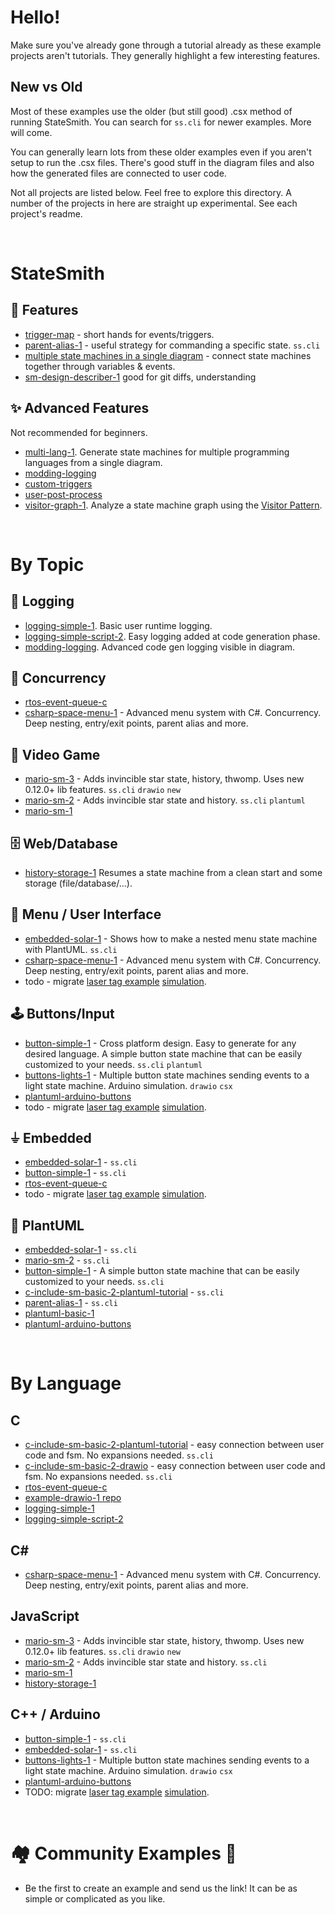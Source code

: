 # Hello!
Make sure you've already gone through a tutorial already as these example projects aren't tutorials. They generally highlight a few interesting features.

## New vs Old
Most of these examples use the older (but still good) .csx method of running StateSmith. You can search for `ss.cli` for newer examples. More will come.

You can generally learn lots from these older examples even if you aren't setup to run the .csx files. There's good stuff in the diagram files and also how the generated files are connected to user code.

Not all projects are listed below. Feel free to explore this directory. A number of the projects in here are straight up experimental. See each project's readme.

<br>

# StateSmith
## 🌟 Features
* [trigger-map](./trigger-map/README.md) - short hands for events/triggers.
* [parent-alias-1](./parent-alias-1/README.md) - useful strategy for commanding a specific state. `ss.cli`
* [multiple state machines in a single diagram](./buttons-lights-1/README.md) - connect state machines together through variables & events.
* [sm-design-describer-1](./sm-design-describer-1/README.md) good for git diffs, understanding

## ✨ Advanced Features
Not recommended for beginners.
* [multi-lang-1](./multi-lang-1/README.md). Generate state machines for multiple programming languages from a single diagram.
* [modding-logging](./modding-logging/README.md)
* [custom-triggers](./custom-triggers/README.md)
* [user-post-process](./user-post-process/README.md)
* [visitor-graph-1](./visitor-graph-1/README.md). Analyze a state machine graph using the [Visitor Pattern](https://en.wikipedia.org/wiki/Visitor_pattern).

<br>

# By Topic

## 📝 Logging
* [logging-simple-1](./logging-simple-1/README.md). Basic user runtime logging.
* [logging-simple-script-2](./logging-simple-script-2/README.md). Easy logging added at code generation phase.
* [modding-logging](./modding-logging/README.md). Advanced code gen logging visible in diagram.

## 🔀 Concurrency
* [rtos-event-queue-c](./rtos-event-queue-c/README.md)
* [csharp-space-menu-1](csharp-space-menu-1/README.md) - Advanced menu system with C#. Concurrency. Deep nesting, entry/exit points, parent alias and more.

## 👾 Video Game
* [mario-sm-3](./mario-sm-3/README.md) - Adds invincible star state, history, thwomp. Uses new 0.12.0+ lib features. `ss.cli` `drawio` `new`
* [mario-sm-2](./mario-sm-2/README.md) - Adds invincible star state and history. `ss.cli` `plantuml`
* [mario-sm-1](./mario-sm-1/README.md)

## 🗄️ Web/Database
* [history-storage-1](./history-storage-1/README.md) Resumes a state machine from a clean start and some storage (file/database/...).

## 📱 Menu / User Interface
* [embedded-solar-1](./embedded-solar-1/README.md) - Shows how to make a nested menu state machine with PlantUML. `ss.cli`
* [csharp-space-menu-1](csharp-space-menu-1/README.md) - Advanced menu system with C#. Concurrency. Deep nesting, entry/exit points, parent alias and more.
* todo - migrate [laser tag example](https://www.youtube.com/watch?v=9czSDothuzM) [simulation](https://wokwi.com/projects/351165738904453719).

## 🕹️ Buttons/Input
* [button-simple-1](./button-simple-1/README.md) - Cross platform design. Easy to generate for any desired language. A simple button state machine that can be easily customized to your needs. `ss.cli` `plantuml`
* [buttons-lights-1](./buttons-lights-1/README.md) - Multiple button state machines sending events to a light state machine. Arduino simulation. `drawio` `csx`
* [plantuml-arduino-buttons](./plantuml-arduino-buttons/README.md)
* todo - migrate [laser tag example](https://www.youtube.com/watch?v=9czSDothuzM) [simulation](https://wokwi.com/projects/351165738904453719).

## ⏚ Embedded
* [embedded-solar-1](./embedded-solar-1/README.md) - `ss.cli`
* [button-simple-1](./button-simple-1/README.md) - `ss.cli`
* [rtos-event-queue-c](./rtos-event-queue-c/README.md)
* todo - migrate [laser tag example](https://www.youtube.com/watch?v=9czSDothuzM) [simulation](https://wokwi.com/projects/351165738904453719).

## 🌱 PlantUML
* [embedded-solar-1](./embedded-solar-1/README.md) - `ss.cli`
* [mario-sm-2](./mario-sm-2/README.md) - `ss.cli`
* [button-simple-1](./button-simple-1/README.md) - A simple button state machine that can be easily customized to your needs. `ss.cli`
* [c-include-sm-basic-2-plantuml-tutorial](./c-include-sm-basic-2-plantuml-tutorial/README.md) - `ss.cli`
* [parent-alias-1](./parent-alias-1/README.md) - `ss.cli`
* [plantuml-basic-1](./plantuml-basic-1/README.md)
* [plantuml-arduino-buttons](./plantuml-arduino-buttons/README.md)

<br>

# By Language

## C
* [c-include-sm-basic-2-plantuml-tutorial](./c-include-sm-basic-2-plantuml-tutorial/README.md) - easy connection between user code and fsm. No expansions needed. `ss.cli`
* [c-include-sm-basic-2-drawio](./c-include-sm-basic-2-drawio/README.md) - easy connection between user code and fsm. No expansions needed. `ss.cli`
* [rtos-event-queue-c](./rtos-event-queue-c/README.md)
* [example-drawio-1 repo](https://github.com/StateSmith/example-drawio-1)
* [logging-simple-1](./logging-simple-1/README.md)
* [logging-simple-script-2](./logging-simple-script-2/README.md)

## C#
* [csharp-space-menu-1](csharp-space-menu-1/README.md) - Advanced menu system with C#. Concurrency. Deep nesting, entry/exit points, parent alias and more.

## JavaScript
* [mario-sm-3](./mario-sm-3/README.md) - Adds invincible star state, history, thwomp. Uses new 0.12.0+ lib features. `ss.cli` `drawio` `new`
* [mario-sm-2](./mario-sm-2/README.md) - Adds invincible star state and history. `ss.cli`
* [mario-sm-1](./mario-sm-1/README.md)
* [history-storage-1](./history-storage-1/README.md)

## C++ / Arduino
* [button-simple-1](./button-simple-1/README.md) - `ss.cli`
* [embedded-solar-1](./embedded-solar-1/README.md) - `ss.cli`
* [buttons-lights-1](./buttons-lights-1/README.md) - Multiple button state machines sending events to a light state machine. Arduino simulation. `drawio` `csx`
* [plantuml-arduino-buttons](./plantuml-arduino-buttons/README.md)
* TODO: migrate [laser tag example](https://www.youtube.com/watch?v=9czSDothuzM) [simulation](https://wokwi.com/projects/351165738904453719).

<br>

# 🏘️ Community Examples 🎁
* Be the first to create an example and send us the link! It can be as simple or complicated as you like.

